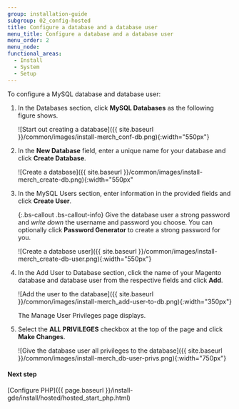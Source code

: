 ```yaml
---
group: installation-guide
subgroup: 02_config-hosted
title: Configure a database and a database user
menu_title: Configure a database and a database user
menu_order: 2
menu_node:
functional_areas:
  - Install
  - System
  - Setup
---
```


To configure a MySQL database and database user:

1. In the Databases section, click **MySQL Databases** as the following figure shows.

   ![Start out creating a database]({{ site.baseurl }}/common/images/install-merch_conf-db.png){:width="550px"}

2. In the **New Database** field, enter a unique name for your database and click **Create Database**.

   ![Create a database]({{ site.baseurl }}/common/images/install-merch_create-db.png){:width="550px"

3. In the MySQL Users section, enter information in the provided fields and click **Create User**.

   {:.bs-callout .bs-callout-info}
   Give the database user a strong password and <em>write down</em> the username and password you choose. You can optionally click **Password Generator** to create a strong password for you.

   ![Create a database user]({{ site.baseurl }}/common/images/install-merch_create-db-user.png){:width="550px"}

4. In the Add User to Database section, click the name of your Magento database and database user from the respective fields and click **Add**.

   ![Add the user to the database]({{ site.baseurl }}/common/images/install-merch_add-user-to-db.png){:width="350px"}

   The Manage User Privileges page displays.

5. Select the **ALL PRIVILEGES** checkbox at the top of the page and click **Make Changes**.

   ![Give the database user all privileges to the database]({{ site.baseurl }}/common/images/install-merch_db-user-privs.png){:width="750px"}

#### Next step

[Configure PHP]({{ page.baseurl }}/install-gde/install/hosted/hosted_start_php.html)
